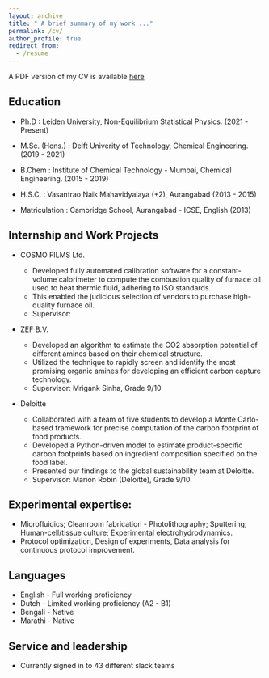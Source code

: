```yaml
---
layout: archive
title: " A brief summary of my work ..."
permalink: /cv/
author_profile: true
redirect_from:
  - /resume
---
```


A PDF version of my CV is available 
<a href = 'https://github.com/Samadarshi-Maity/Samadarshi-Maity.github.io/blob/main/_publications/CV_.pdf' download>here</a>

## Education

* Ph.D           : Leiden University, Non-Equilibrium Statistical Physics. (2021 -Present)
       
* M.Sc. (Hons.)  : Delft Univerity of Technology, Chemical Engineering. (2019 - 2021)
           
* B.Chem         : Institute of Chemical Technology - Mumbai, Chemical Engineering. (2015 - 2019)

* H.S.C.         : Vasantrao Naik Mahavidyalaya (+2), Aurangabad  (2013 - 2015)

* Matriculation  : Cambridge School, Aurangabad - ICSE, English (2013)

## Internship and Work Projects 

* COSMO FILMS Ltd.
  * Developed fully automated calibration software for a constant-volume calorimeter to compute the combustion quality of furnace oil used to heat thermic fluid, adhering to ISO standards.
  * This enabled the judicious selection of vendors to purchase high-quality furnace oil.
  * Supervisor: 

* ZEF B.V.

  * Developed an algorithm to estimate the CO2 absorption potential of different amines based on their chemical structure.
  * Utilized the technique to rapidly screen and identify the most promising organic amines for developing an efficient carbon capture technology.
  * Supervisor: Mrigank Sinha, Grade 9/10

* Deloitte 
  * Collaborated with a team of five students to develop a Monte Carlo-based framework for precise computation of the carbon footprint of food products.
  * Developed a Python-driven model to estimate product-specific carbon footprints based on ingredient composition specified on the food label.
  * Presented our findings to the global sustainability team at Deloitte. 
  * Supervisor: Marion Robin (Deloitte), Grade 9/10.

## Experimental expertise: 
 
  * Microfluidics; Cleanroom fabrication - Photolithography; Sputtering; Human-cell/tissue culture; Experimental electrohydrodynamics.
  * Protocol optimization, Design of experiments, Data analysis for continuous protocol improvement.

## Languages

* English - Full working proficiency
* Dutch   - Limited working proficiency (A2 - B1)
* Bengali - Native
* Marathi - Native
  
## Service and leadership

* Currently signed in to 43 different slack teams
